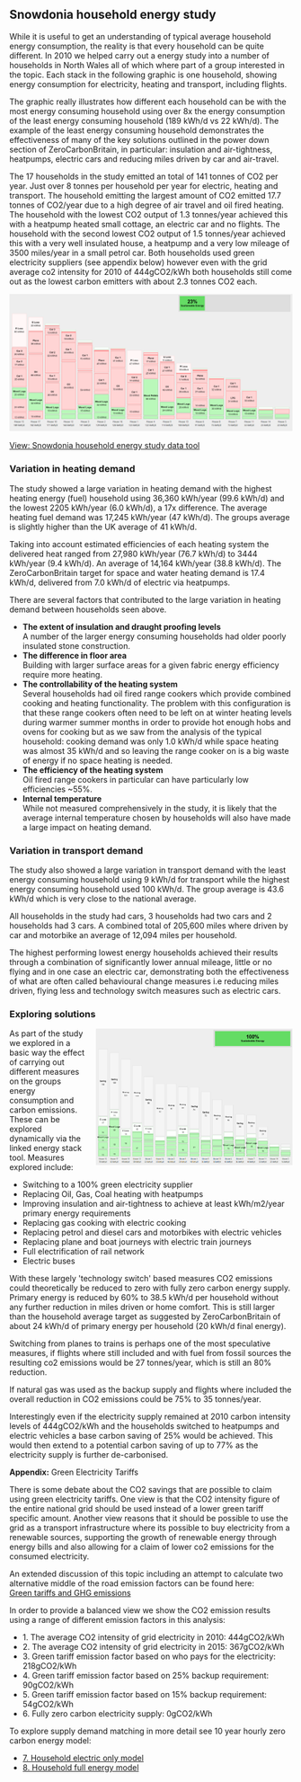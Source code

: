 ## Snowdonia household energy study

While it is useful to get an understanding of typical average household energy consumption, the reality is that every household can be quite different. In 2010 we helped carry out a energy study into a number of households in North Wales all of which where part of a group interested in the topic. Each stack in the following graphic is one household, showing energy consumption for electricity, heating and transport, including flights.

The graphic really illustrates how different each household can be with the most energy consuming household using over 8x the energy consumption of the least energy consuming household (189 kWh/d vs 22 kWh/d). The example of the least energy consuming household demonstrates the effectiveness of many of the key solutions outlined in the power down section of ZeroCarbonBritain, in particular: insulation and air-tightness, heatpumps, electric cars and reducing miles driven by car and air-travel.

The 17 households in the study emitted an total of 141 tonnes of CO2 per year. Just over 8 tonnes per household per year for electric, heating and transport. The household emitting the largest amount of CO2 emitted 17.7 tonnes of CO2/year due to a high degree of air travel and oil fired heating. The household with the lowest CO2 output of 1.3 tonnes/year achieved this with a heatpump heated small cottage, an electric car and no flights. The household with the second lowest CO2 output of 1.5 tonnes/year achieved this with a very well insulated house, a heatpump and a very low mileage of 3500 miles/year in a small petrol car. Both households used green electricity suppliers (see appendix below) however even with the grid average co2 intensity for 2010 of 444gCO2/kWh both households still come out as the lowest carbon emitters with about 2.3 tonnes CO2 each.

![0present.png](images/0present.png)

[View: Snowdonia household energy study data tool](snowdonia-energy-study-data.html)

### Variation in heating demand

The study showed a large variation in heating demand with the highest heating energy (fuel) household using 36,360 kWh/year (99.6 kWh/d) and the lowest 2205 kWh/year (6.0 kWh/d), a 17x difference. The average heating fuel demand was 17,245 kWh/year (47 kWh/d). The groups average is slightly higher than the UK average of 41 kWh/d.

Taking into account estimated efficiencies of each heating system the delivered heat ranged from 27,980 kWh/year (76.7 kWh/d) to 3444 kWh/year (9.4 kWh/d). An average of 14,164 kWh/year (38.8 kWh/d). The ZeroCarbonBritain target for space and water heating demand is 17.4 kWh/d, delivered from 7.0 kWh/d of electric via heatpumps.

There are several factors that contributed to the large variation in heating demand between households seen above.

- **The extent of insulation and draught proofing levels**<br>A number of the larger energy consuming households had older poorly insulated stone construction.
- **The difference in floor area**<br>Building with larger surface areas for a given fabric energy efficiency require more heating.
- **The controllability of the heating system**<br>Several households had oil fired range cookers which provide combined cooking and heating functionality. The problem with this configuration is that these range cookers often need to be left on at winter heating levels during warmer summer months in order to provide hot enough hobs and ovens for cooking but as we saw from the analysis of the typical household: cooking demand was only 1.0 kWh/d while space heating was almost 35 kWh/d and so leaving the range cooker on is a big waste of energy if no space heating is needed.
- **The efficiency of the heating system**<br>Oil fired range cookers in particular can have particularly low efficiencies ~55%.
- **Internal temperature**<br>While not measured comprehensively in the study, it is likely that the average internal temperature chosen by households will also have made a large impact on heating demand.

### Variation in transport demand

The study also showed a large variation in transport demand with the least energy consuming household using 9 kWh/d for transport while the highest energy consuming household used 100 kWh/d. The group average is 43.6 kWh/d which is very close to the national average.

All households in the study had cars, 3 households had two cars and 2 households had 3 cars. A combined total of 205,600 miles where driven by car and motorbike an average of 12,094 miles per household.

The highest performing lowest energy households achieved their results through a combination of significantly lower annual mileage, little or no flying and in one case an electric car, demonstrating both the effectiveness of what are often called behavioural change measures i.e reducing miles driven, flying less and technology switch measures such as electric cars.

### Exploring solutions

<img src="images/allmeasures.png" style="max-width:350px; float:right; padding-left:20px">

As part of the study we explored in a basic way the effect of carrying out different measures on the groups energy consumption and carbon emissions. These can be explored dynamically via the linked energy stack tool. Measures explored include:

- Switching to a 100% green electricity supplier
- Replacing Oil, Gas, Coal heating with heatpumps
- Improving insulation and air-tightness to achieve at least kWh/m2/year primary energy requirements
- Replacing gas cooking with electric cooking
- Replacing petrol and diesel cars and motorbikes with electric vehicles
- Replacing plane and boat journeys with electric train journeys
- Full electrification of rail network
- Electric buses

With these largely 'technology switch' based measures CO2 emissions could theoretically be reduced to zero with fully zero carbon energy supply. Primary energy is reduced by 60% to 38.5 kWh/d per household without any further reduction in miles driven or home comfort. This is still larger than the household average target as suggested by ZeroCarbonBritain of about 24 kWh/d of primary energy per household (20 kWh/d final energy).

Switching from planes to trains is perhaps one of the most speculative measures, if flights where still included and with fuel from fossil sources the resulting co2 emissions would be 27 tonnes/year, which is still an 80% reduction.

If natural gas was used as the backup supply and flights where included the overall reduction in CO2 emissions could be 75% to 35 tonnes/year.

Interestingly even if the electricity supply remained at 2010 carbon intensity levels of 444gCO2/kWh and the households switched to heatpumps and electric vehicles a base carbon saving of 25% would be achieved. This would then extend to a potential carbon saving of up to 77% as the electricity supply is further de-carbonised.

<div style="clear:both"></div>

<div class="appendix-section">
<div class="title"><b>Appendix:</b> Green Electricity Tariffs</div>
<div class="content">

<p>There is some debate about the CO2 savings that are possible to claim using green electricity tariffs. One view is that the CO2 intensity figure of the entire national grid should be used instead of a lower green tariff specific amount. Another view reasons that it should be possible to use the grid as a transport infrastructure where its possible to buy electricity from a renewable sources, supporting the growth of renewable energy through energy bills and also allowing for a claim of lower co2 emissions for the consumed electricity.</p>

<p>An extended discussion of this topic including an attempt to calculate two alternative middle of the road emission factors can be found here:<br><a href="greentariffs">Green tariffs and GHG emissions</a></p>

<p>In order to provide a balanced view we show the CO2 emission results using a range of different emission factors in this analysis:</p>

<ul>
<li>1. The average CO2 intensity of grid electricity in 2010: 444gCO2/kWh</li>
<li>2. The average CO2 intensity of grid electricity in 2015: 367gCO2/kWh</li>
<li>3. Green tariff emission factor based on who pays for the electricity: 218gCO2/kWh</li>
<li>4. Green tariff emission factor based on 25% backup requirement: 90gCO2/kWh</li>
<li>5. Green tariff emission factor based on 15% backup requirement: 54gCO2/kWh</li>
<li>6. Fully zero carbon electricity supply: 0gCO2/kWh</li>
</ul>

<p>To explore supply demand matching in more detail see 10 year hourly zero carbon energy model:</p>

<ul>
<li><a href="../zcem/integrated.html#all">7. Household electric only model</a></li>
<li><a href="../zcem/integrated.html#fullhousehold">8. Household full energy model</a></li>
</ul>

</div>
</div>

